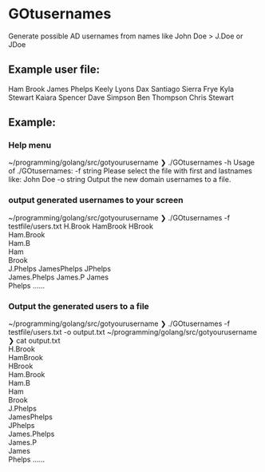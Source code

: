 # GOtusernames
Generate possible AD usernames from names like John Doe > J.Doe or JDoe

## Example user file:
Ham Brook
James Phelps
Keely Lyons
Dax Santiago
Sierra Frye
Kyla Stewart
Kaiara Spencer
Dave Simpson
Ben Thompson
Chris Stewart

## Example:

### Help menu
~/programming/golang/src/gotyourusername ❯ ./GOtusernames -h
Usage of ./GOtusernames:
  -f string
        Please select the file with first and lastnames like: John Doe
  -o string
        Output the new domain usernames to a file.
        
### output generated usernames to your screen
~/programming/golang/src/gotyourusername ❯ ./GOtusernames -f testfile/users.txt 
H.Brook 
HamBrook
HBrook    
Ham.Brook    
Ham.B   
Ham            
Brook    
J.Phelps 
JamesPhelps
JPhelps   
James.Phelps 
James.P 
James        
Phelps 
......

### Output the generated users to a file
~/programming/golang/src/gotyourusername ❯ ./GOtusernames -f testfile/users.txt -o output.txt
~/programming/golang/src/gotyourusername ❯ cat output.txt                                     
H.Brook                                                                                       
HamBrook                                       
HBrook                                         
Ham.Brook                                                                                     
Ham.B                                                                                         
Ham                                                                                           
Brook                                                                                         
J.Phelps                                       
JamesPhelps                                    
JPhelps                                        
James.Phelps                                   
James.P                                        
James                                          
Phelps
......



